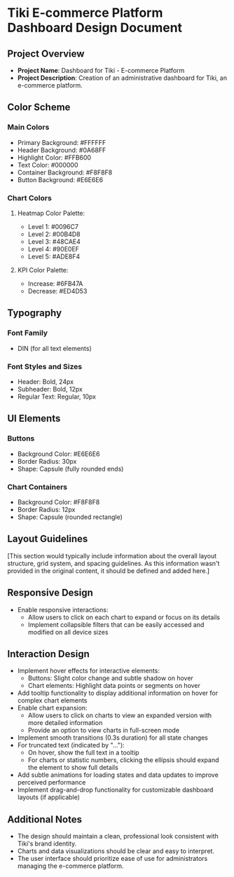 # Tiki E-commerce Platform Dashboard Design Document

## Project Overview
- **Project Name**: Dashboard for Tiki - E-commerce Platform
- **Project Description**: Creation of an administrative dashboard for Tiki, an e-commerce platform.

## Color Scheme

### Main Colors
- Primary Background: #FFFFFF
- Header Background: #0A68FF
- Highlight Color: #FFB600
- Text Color: #000000
- Container Background: #F8F8F8
- Button Background: #E6E6E6

### Chart Colors
1. Heatmap Color Palette:
   - Level 1: #0096C7
   - Level 2: #00B4D8
   - Level 3: #48CAE4
   - Level 4: #90E0EF
   - Level 5: #ADE8F4

2. KPI Color Palette:
   - Increase: #6FB47A
   - Decrease: #ED4D53

## Typography

### Font Family
- DIN (for all text elements)

### Font Styles and Sizes
- Header: Bold, 24px
- Subheader: Bold, 12px
- Regular Text: Regular, 10px

## UI Elements

### Buttons
- Background Color: #E6E6E6
- Border Radius: 30px
- Shape: Capsule (fully rounded ends)

### Chart Containers
- Background Color: #F8F8F8
- Border Radius: 12px
- Shape: Capsule (rounded rectangle)

## Layout Guidelines
[This section would typically include information about the overall layout structure, grid system, and spacing guidelines. As this information wasn't provided in the original content, it should be defined and added here.]

## Responsive Design
- Enable responsive interactions:
  - Allow users to click on each chart to expand or focus on its details
  - Implement collapsible filters that can be easily accessed and modified on all device sizes

## Interaction Design
- Implement hover effects for interactive elements:
  - Buttons: Slight color change and subtle shadow on hover
  - Chart elements: Highlight data points or segments on hover
- Add tooltip functionality to display additional information on hover for complex chart elements
- Enable chart expansion:
  - Allow users to click on charts to view an expanded version with more detailed information
  - Provide an option to view charts in full-screen mode
- Implement smooth transitions (0.3s duration) for all state changes
- For truncated text (indicated by "..."):
  - On hover, show the full text in a tooltip
  - For charts or statistic numbers, clicking the ellipsis should expand the element to show full details
- Add subtle animations for loading states and data updates to improve perceived performance
- Implement drag-and-drop functionality for customizable dashboard layouts (if applicable)

## Additional Notes
- The design should maintain a clean, professional look consistent with Tiki's brand identity.
- Charts and data visualizations should be clear and easy to interpret.
- The user interface should prioritize ease of use for administrators managing the e-commerce platform.